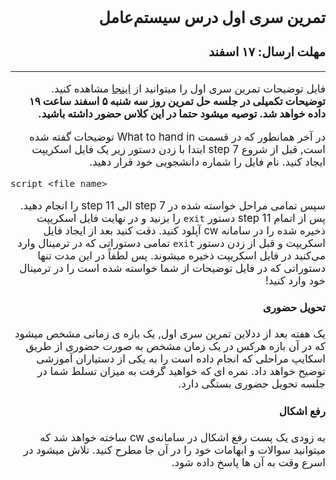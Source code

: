<style>
@import url('https://fonts.googleapis.com/css2?family=Lateef&display=swap');
</style>

<div dir="rtl" style="font-family: 'Lateef', -apple-system,BlinkMacSystemFont,'Segoe UI',Helvetica,Arial,sans-serif,'Apple Color Emoji','Segoe UI Emoji','Segoe UI Symbol', cursive;font-size:1.2em" markdown="1">

## تمرین سری اول درس سیستم‌عامل
### مهلت ارسال: ۱۷ اسفند

----

فایل توضیحات تمرین سری اول را میتوانید از [اینجا](/project/1/) مشاهده کنید. **توضیحات تکمیلی در جلسه حل تمرین روز سه شنبه ۵ اسفند ساعت ۱۹ داده خواهد شد. توصیه میشود حتما در این کلاس حضور داشته باشید.**

در آخر همانطور که در قسمت What to hand in توضیحات گفته شده است, قبل از شروع step 7 ابتدا با زدن دستور زیر یک فایل اسکریپت ایجاد کنید. نام فایل را شماره دانشجویی خود قرار دهید.

<div dir="ltr" markdown="1">

```
script <file_name>
```
</div>

سپس تمامی مراحل خواسته شده در step 7 الی step 11 را انجام دهید. پس از اتمام step 11 دستور `exit` را بزنید و در نهایت فایل اسکریپت ذخیره شده را در سامانه cw آپلود کنید.
دقت کنید بعد از ایجاد فایل اسکریپت و قبل از زدن دستور `exit` تمامی دستوراتی که در ترمینال وارد می‌کنید در فایل اسکریپت ذخیره میشوند. پس لطفاً در این مدت تنها دستوراتی که در فایل توضیحات از شما خواسته شده است را در ترمینال خود وارد کنید!

#### تحویل حضوری

یک هفته بعد از ددلاین تمرین سری اول, یک بازه ی زمانی مشخص میشود که در آن بازه هرکس در یک زمان مشخص به صورت حضوری از طریق اسکایپ مراحلی که انجام داده است را به یکی از دستیاران آموزشی توضیح خواهد داد. نمره ای که خواهید گرفت به میزان تسلط شما در جلسه تحویل حضوری بستگی دارد.

#### رفع اشکال

به زودی یک پست رفع اشکال در سامانه‌ی cw ساخته خواهد شد که میتوانید سوالات و ابهامات خود را در آن جا مطرح کنید. تلاش میشود در اسرع وقت به آن ها پاسخ داده شود.

</div>